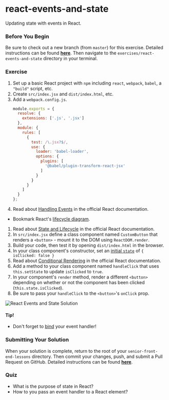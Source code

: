 # react-events-and-state

Updating state with events in React.

### Before You Begin

Be sure to check out a new branch (from `master`) for this exercise. Detailed instructions can be found [**here**](../../guides/before-each-exercise.md). Then navigate to the `exercises/react-events-and-state` directory in your terminal.

### Exercise

1. Set up a basic React project with `npm` including `react`, `webpack`, `babel`, a `"build"` script, etc.
1. Create `src/index.jsx` and `dist/index.html`, etc.
1. Add a `webpack.config.js`.
    ```js
    module.exports = {
      resolve: {
        extensions: ['.js', '.jsx']
      },
      module: {
        rules: [
          {
            test: /\.jsx?$/,
            use: {
              loader: 'babel-loader',
              options: {
                plugins: [
                  '@babel/plugin-transform-react-jsx'
                ]
              }
            }
          }
        ]
      }
    };
    ```
1. Read about [Handling Events](https://reactjs.org/docs/handling-events.html) in the official React documentation.
- Bookmark React's [lifecycle diagram](http://projects.wojtekmaj.pl/react-lifecycle-methods-diagram/).
1. Read about [State and Lifecycle](https://reactjs.org/docs/state-and-lifecycle.html) in the official React documentation.
1. In `src/index.jsx` define a class component named `CustomButton` that renders a `<button>` - mount it to the DOM using `ReactDOM.render`.
1. Build your code, then test it by opening `dist/index.html` in the browser.
1. In your class component's constructor, set an [initial `state`](https://reactjs.org/docs/state-and-lifecycle.html#adding-local-state-to-a-class) of `{ isClicked: false }`
1. Read about [Conditional Rendering](https://reactjs.org/docs/conditional-rendering.html) in the official React documentation.
1. Add a method to your class component named `handleClick` that uses `this.setState` to update `isClicked` to `true`.
1. In your component's `render` method, render a different `<button>` depending on whether or not the component has been clicked (`this.state.isClicked`).
1. Be sure to pass your `handleClick` to the `<button>`'s `onClick` prop.

![React Events and State Solution](react-events-and-state-solution.gif)

#### Tip!

- Don't forget to [bind](https://developer.mozilla.org/en-US/docs/Web/JavaScript/Reference/Global_objects/Function/bind) your event handler!

### Submitting Your Solution

When your solution is complete, return to the root of your `senior-front-end-lessons` directory. Then commit your changes, push, and submit a Pull Request on GitHub. Detailed instructions can be found [**here**](../../guides/after-each-exercise.md).

### Quiz

- What is the purpose of state in React?
- How to you pass an event handler to a React element?
